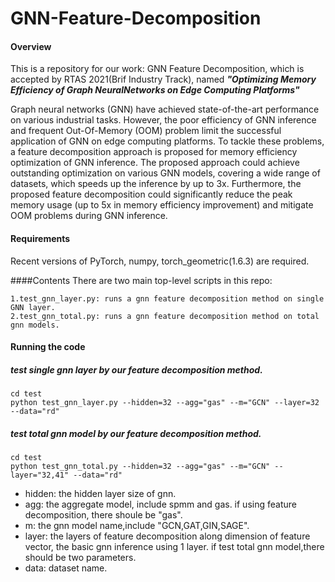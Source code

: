 # GNN-Feature-Decomposition
#### Overview

This is a repository for our work: GNN Feature Decomposition,
which is accepted by RTAS 2021(Brif Industry Track), named ***"Optimizing Memory Efficiency of Graph NeuralNetworks on Edge Computing Platforms"***

Graph neural networks (GNN) have achieved state-of-the-art performance on various industrial tasks.
However, the poor efficiency of GNN inference and frequent Out-Of-Memory (OOM) problem limit the successful application of GNN on edge computing platforms.
To tackle these problems, a feature decomposition approach is proposed for memory efficiency optimization of GNN inference.
The proposed approach could achieve outstanding optimization on various GNN models, covering a wide range of datasets, which speeds up the inference by up to 3x.
Furthermore, the proposed feature decomposition could significantly reduce the peak memory usage (up to 5x in memory efficiency improvement) and mitigate OOM problems during GNN inference.

#### Requirements

Recent versions of PyTorch, numpy, torch_geometric(1.6.3) are required. 


####Contents
There are two main top-level scripts in this repo:

    1.test_gnn_layer.py: runs a gnn feature decomposition method on single GNN layer.
    2.test_gnn_total.py: runs a gnn feature decomposition method on total gnn models.
    
#### Running the code
##### test single gnn layer by our feature decomposition method.
    cd test
    python test_gnn_layer.py --hidden=32 --agg="gas" --m="GCN" --layer=32 --data="rd"
    
##### test total gnn model by our feature decomposition method.
    cd test
    python test_gnn_total.py --hidden=32 --agg="gas" --m="GCN" --layer="32,41" --data="rd"

- hidden: the hidden layer size of gnn.
- agg: the aggregate model, include spmm and gas. if using feature decomposition, there shoule be "gas".
- m: the gnn model name,include "GCN,GAT,GIN,SAGE".
- layer: the layers of feature decomposition along dimension of feature vector, the basic gnn inference using 1 layer.
if test total gnn model,there should be two parameters.
- data: dataset name.


